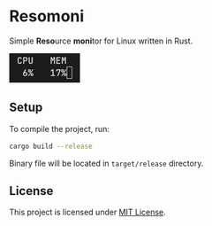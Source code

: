 # Resomoni
Simple **Reso**urce **moni**tor for Linux written in Rust.

![](./images/001.gif)

## Setup
To compile the project, run:
```bash
cargo build --release
```
Binary file will be located in `target/release` directory.

## License
This project is licensed under [MIT License](./LICENSE).
